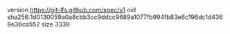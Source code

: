 version https://git-lfs.github.com/spec/v1
oid sha256:1d0130059a0a8cbb3cc9ddcc9689a1077fb994fb83e6c196dc1d4368e36ca552
size 3339
